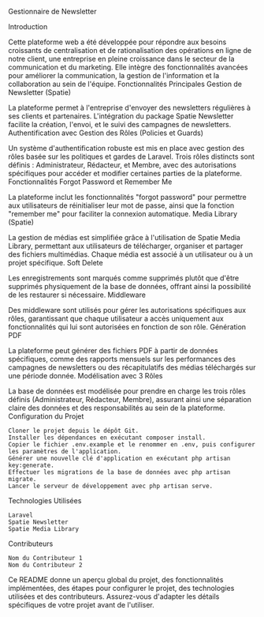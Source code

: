 Gestionnaire de Newsletter


Introduction

Cette plateforme web a été développée pour répondre aux besoins croissants de centralisation et de rationalisation des opérations en ligne de notre client, une entreprise en pleine croissance dans le secteur de la communication et du marketing. Elle intègre des fonctionnalités avancées pour améliorer la communication, la gestion de l'information et la collaboration au sein de l'équipe.
Fonctionnalités Principales
Gestion de Newsletter (Spatie)

La plateforme permet à l'entreprise d'envoyer des newsletters régulières à ses clients et partenaires. L'intégration du package Spatie Newsletter facilite la création, l'envoi, et le suivi des campagnes de newsletters.
Authentification avec Gestion des Rôles (Policies et Guards)

Un système d'authentification robuste est mis en place avec gestion des rôles basée sur les politiques et gardes de Laravel. Trois rôles distincts sont définis : Administrateur, Rédacteur, et Membre, avec des autorisations spécifiques pour accéder et modifier certaines parties de la plateforme.
Fonctionnalités Forgot Password et Remember Me

La plateforme inclut les fonctionnalités "forgot password" pour permettre aux utilisateurs de réinitialiser leur mot de passe, ainsi que la fonction "remember me" pour faciliter la connexion automatique.
Media Library (Spatie)

La gestion de médias est simplifiée grâce à l'utilisation de Spatie Media Library, permettant aux utilisateurs de télécharger, organiser et partager des fichiers multimédias. Chaque média est associé à un utilisateur ou à un projet spécifique.
Soft Delete

Les enregistrements sont marqués comme supprimés plutôt que d'être supprimés physiquement de la base de données, offrant ainsi la possibilité de les restaurer si nécessaire.
Middleware

Des middleware sont utilisés pour gérer les autorisations spécifiques aux rôles, garantissant que chaque utilisateur a accès uniquement aux fonctionnalités qui lui sont autorisées en fonction de son rôle.
Génération PDF

La plateforme peut générer des fichiers PDF à partir de données spécifiques, comme des rapports mensuels sur les performances des campagnes de newsletters ou des récapitulatifs des médias téléchargés sur une période donnée.
Modélisation avec 3 Rôles

La base de données est modélisée pour prendre en charge les trois rôles définis (Administrateur, Rédacteur, Membre), assurant ainsi une séparation claire des données et des responsabilités au sein de la plateforme.
Configuration du Projet

    Cloner le projet depuis le dépôt Git.
    Installer les dépendances en exécutant composer install.
    Copier le fichier .env.example et le renommer en .env, puis configurer les paramètres de l'application.
    Générer une nouvelle clé d'application en exécutant php artisan key:generate.
    Effectuer les migrations de la base de données avec php artisan migrate.
    Lancer le serveur de développement avec php artisan serve.

Technologies Utilisées

    Laravel
    Spatie Newsletter
    Spatie Media Library

Contributeurs

    Nom du Contributeur 1
    Nom du Contributeur 2

Ce README donne un aperçu global du projet, des fonctionnalités implémentées, des étapes pour configurer le projet, des technologies utilisées et des contributeurs. Assurez-vous d'adapter les détails spécifiques de votre projet avant de l'utiliser.